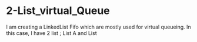 # 2-List_virtual_Queue
I am creating a LinkedList Fifo which are mostly used for virtual queueing. In this case, I have 2 list ; List A and List 
